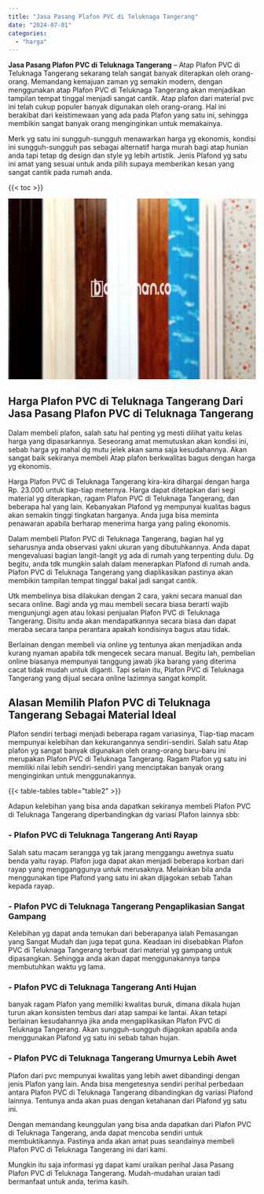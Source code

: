 ```yaml
---
title: "Jasa Pasang Plafon PVC di Teluknaga Tangerang"
date: "2024-07-01"
categories: 
  - "harga"
---
```


**Jasa Pasang Plafon PVC di Teluknaga Tangerang** – Atap Plafon PVC di Teluknaga Tangerang sekarang telah sangat banyak diterapkan oleh orang-orang. Memandang kemajuan zaman yg semakin modern, dengan menggunakan atap Plafon PVC di Teluknaga Tangerang akan menjadikan tampilan tempat tinggal menjadi sangat cantik. Atap plafon dari material pvc ini telah cukup populer banyak digunakan oleh orang-orang. Hal ini berakibat dari keistimewaan yang ada pada Plafon yang satu ini, sehingga membikin sangat banyak orang menginginkan untuk memakainya.

Merk yg satu ini sungguh-sungguh menawarkan harga yg ekonomis, kondisi ini sungguh-sungguh pas sebagai alternatif harga murah bagi atap hunian anda tapi tetap dg design dan style yg lebih artistik. Jenis Plafond yg satu ini amat yang sesuai untuk anda pilih supaya memberikan kesan yang sangat cantik pada rumah anda.

{{< toc >}}

![Jasa Pasang Plafon PVC di Teluknaga Tangerang](/images/flafond-pvc-murah20.png)

## Harga Plafon PVC di Teluknaga Tangerang Dari Jasa Pasang Plafon PVC di Teluknaga Tangerang

Dalam membeli plafon, salah satu hal penting yg mesti dilihat yaitu kelas harga yang dipasarkannya. Seseorang amat memutuskan akan kondisi ini, sebab harga yg mahal dg mutu jelek akan sama saja kesudahannya. Akan sangat baik sekiranya membeli Atap plafon berkwalitas bagus dengan harga yg ekonomis.

Harga Plafon PVC di Teluknaga Tangerang kira-kira dihargai dengan harga Rp. 23.000 untuk tiap-tiap meternya. Harga dapat ditetapkan dari segi material yg diterapkan, ragam Plafon PVC di Teluknaga Tangerang, dan beberapa hal yang lain. Kebanyakan Plafond yg mempunyai kualitas bagus akan semakin tinggi tingkatan harganya. Anda juga bisa meminta penawaran apabila berharap menerima harga yang paling ekonomis.

Dalam membeli Plafon PVC di Teluknaga Tangerang, bagian hal yg seharusnya anda observasi yakni ukuran yang dibutuhkannya. Anda dapat mengevaluasi bagian langit-langit yg ada di rumah yang terpenting dulu. Dg begitu, anda tdk mungkin salah dalam menerapkan Plafond di rumah anda. Plafon PVC di Teluknaga Tangerang yang diaplikasikan pastinya akan membikin tampilan tempat tinggal bakal jadi sangat cantik.

Utk membelinya bisa dilakukan dengan 2 cara, yakni secara manual dan secara online. Bagi anda yg mau membeli secara biasa berarti wajib mengunjungi agen atau lokasi penjualan Plafon PVC di Teluknaga Tangerang. Disitu anda akan mendapatkannya secara biasa dan dapat meraba secara tanpa perantara apakah kondisinya bagus atau tidak.

Berlainan dengan membeli via online yg tentunya akan menjadikan anda kurang nyaman apabila tdk mengecek secara manual. Begitu lah, pembelian online biasanya mempunyai tanggung jawab jika barang yang diterima cacat tidak mudah untuk diganti. Tapi selain itu, Plafon PVC di Teluknaga Tangerang yang dijual secara online lazimnya sangat komplit.

## Alasan Memilih Plafon PVC di Teluknaga Tangerang Sebagai Material Ideal

Plafon sendiri terbagi menjadi beberapa ragam variasinya, Tiap-tiap macam mempunyai kelebihan dan kekurangannya sendiri-sendiri. Salah satu Atap plafon yg sangat banyak digunakan oleh orang-orang baru-baru ini merupakan Plafon PVC di Teluknaga Tangerang. Ragam Plafon yg satu ini memiliki nilai lebih sendiri-sendiri yang menciptakan banyak orang menginginkan untuk menggunakannya.

{{< table-tables table="table2" >}}

Adapun kelebihan yang bisa anda dapatkan sekiranya membeli Plafon PVC di Teluknaga Tangerang diperbandingkan dg variasi Plafon lainnya sbb:

### \- Plafon PVC di Teluknaga Tangerang Anti Rayap

Salah satu macam serangga yg tak jarang menggangu awetnya suatu benda yaitu rayap. Plafon juga dapat akan menjadi beberapa korban dari rayap yang mengganggunya untuk merusaknya. Melainkan bila anda menggunakan tipe Plafond yang satu ini akan dijagokan sebab Tahan kepada rayap.

### \- Plafon PVC di Teluknaga Tangerang Pengaplikasian Sangat Gampang

Kelebihan yg dapat anda temukan dari beberapanya ialah Pemasangan yang Sangat Mudah dan juga tepat guna. Keadaan ini disebabkan Plafon PVC di Teluknaga Tangerang terbuat dari material yg gampang untuk dipasangkan. Sehingga anda akan dapat menggunakannya tanpa membutuhkan waktu yg lama.

### \- Plafon PVC di Teluknaga Tangerang Anti Hujan

banyak ragam Plafon yang memiliki kwalitas buruk, dimana dikala hujan turun akan konsisten tembus dari atap sampai ke lantai. Akan tetapi berlainan kesudahannya jika anda mengaplikasikan Plafon PVC di Teluknaga Tangerang. Akan sungguh-sungguh dijagokan apabila anda menggunakan Plafond yg satu ini sebab tahan hujan.

### \- Plafon PVC di Teluknaga Tangerang Umurnya Lebih Awet

Plafon dari pvc mempunyai kwalitas yang lebih awet dibandingi dengan jenis Plafon yang lain. Anda bisa mengetesnya sendiri perihal perbedaan antara Plafon PVC di Teluknaga Tangerang dibandingkan dg variasi Plafond lainnya. Tentunya anda akan puas dengan ketahanan dari Plafond yg satu ini.

Dengan memandang keunggulan yang bisa anda dapatkan dari Plafon PVC di Teluknaga Tangerang, anda dapat mencoba sendiri untuk membuktikannya. Pastinya anda akan amat puas seandainya membeli Plafon PVC di Teluknaga Tangerang ini dari kami.

Mungkin itu saja informasi yg dapat kami uraikan perihal Jasa Pasang Plafon PVC di Teluknaga Tangerang. Mudah-mudahan uraian tadi bermanfaat untuk anda, terima kasih.
